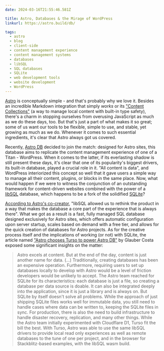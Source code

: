```yaml
---
date: 2024-03-16T21:55:46.581Z

title: Astro, Databases & the Mirage of WordPress
linkurl: https://astro.build/db/

tags:
  - astro
  - blog
  - client-side
  - content management experience
  - content management systems
  - databases
  - libSQL
  - SQL databases
  - SQLite
  - web development tools
  - website development
  - WordPress
---
```


[Astro](https://astro.build) is conceptually simple - and that's probably why we love it. Besides an incredible Markdown integration that simply _works_ or its ["Content Collections"](https://astro.build/blog/introducing-content-collections/) (a way to manage local content with built-in type safety), there's a charm in stopping ourselves from overusing JavaScript as much as we do these days, too. But that's just a part of what makes it so great; some of us want our tools to be flexible, simple to use, and stable, yet growing as much as we do. Whenever it comes to such essential ingredients, it's clear that Astro always got us covered.

Recently, [Astro DB](https://astro.build/db/) decided to join the match: designed for Astro sites, this database aims to replicate the content management experience of one of a Titan - WordPress. When it comes to the latter, if its everlasting shadow is still present these days, it's clear that one of its popularity's biggest drivers, its built-in database, played a crucial role in it. "All content is data", and WordPress interiorized this concept so well that it gave users a simple way to manage all their content, plugins, or blocks in the same place. Now, what would happen if we were to witness the conjunction of an outstanding framework for content-driven websites combined with the power of a [libSQL](https://turso.tech/libsql) database, which happens to be a fork of the solidified [SQLite](https://www.sqlite.org)?

[According to Astro's co-creator](https://turso.tech/blog/astro-chooses-turso-to-power-astro-db), "libSQL allowed us to rethink the product in a way that makes the database a core part of the experience that is always there". What we got as a result is a fast, fully managed SQL database designed exclusively for Astro sites, which offers automatic configuration upon server startup, scales based on demand with a free tier, and allows for the quick creation of databases for Astro projects. As for the creative process itself and the implications of working (or not) with SQLite, the article named ["Astro chooses Turso to power Astro DB"](https://turso.tech/blog/astro-chooses-turso-to-power-astro-db) by Glauber Costa exposed some significant insights on the matter:

> Astro excels at content. But at the end of the day, content is just another name for data. (...) Traditionally, creating databases has been an expensive operation. Furthermore, requiring users to set up databases locally to develop with Astro would be a level of friction developers would be unlikely to accept. The Astro team reached for SQLite for its characteristics: each database is just a file, so creating a database per data source is doable. It can also be integrated deeply into the application, since it is just a library and is always on. But SQLite by itself doesn't solve all problems. While the approach of just shipping SQLite files works well for immutable data, you still need to handle cases where data can be written to, keeping the SQLite files in sync. For production, there is also the need to build infrastructure to handle disaster recovery, replication, and many other things. While the Astro team initially experimented with Cloudflare D1, Turso fit the bill the best. With Turso, Astro was able to use the same libSQL drivers to provide local read only experiences as well as remote databases to the tune of one per project, and in the browser for Stackblitz-based examples, with the libSQL wasm build.

